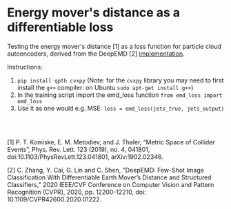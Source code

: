 # Energy mover's distance as a differentiable loss

Testing the energy mover's distance [1] as a loss function for particle cloud autoencoders, derived from the DeepEMD [2] [implementation](https://github.com/icoz69/DeepEMD).

Instructions:

1)  `pip install qpth cvxpy` (Note: for the `cvxpy` library you may need to first install the `g++` compiler: on Ubuntu `sudo apt-get install g++`)
2)  In the training script import the emd_loss function `from emd_loss import emd_loss`
3)  Use it as one would e.g. MSE: `loss = emd_loss(jets_true, jets_output)`


<br/><br/>


[1] P. T. Komiske, E. M. Metodiev, and J. Thaler, “Metric Space of Collider Events”, Phys. Rev. Lett. 123 (2019), no. 4, 041801, doi:10.1103/PhysRevLett.123.041801, arXiv:1902.02346.

[2] C. Zhang, Y. Cai, G. Lin and C. Shen, "DeepEMD: Few-Shot Image Classification With Differentiable Earth Mover’s Distance and Structured Classifiers," 2020 IEEE/CVF Conference on Computer Vision and Pattern Recognition (CVPR), 2020, pp. 12200-12210, doi: 10.1109/CVPR42600.2020.01222.
